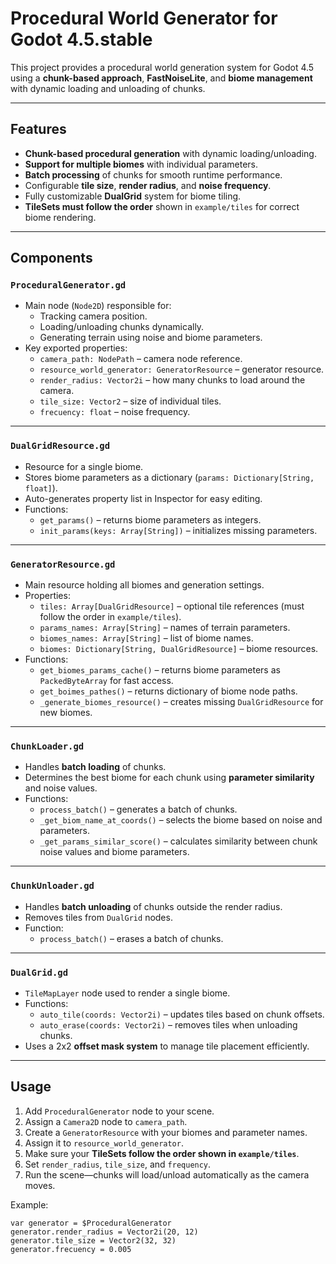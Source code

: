 # Procedural World Generator for Godot 4.5.stable

This project provides a procedural world generation system for Godot 4.5 using a **chunk-based approach**, **FastNoiseLite**, and **biome management** with dynamic loading and unloading of chunks.

---

## Features

- **Chunk-based procedural generation** with dynamic loading/unloading.
- **Support for multiple biomes** with individual parameters.
- **Batch processing** of chunks for smooth runtime performance.
- Configurable **tile size**, **render radius**, and **noise frequency**.
- Fully customizable **DualGrid** system for biome tiling.
- **TileSets must follow the order** shown in `example/tiles` for correct biome rendering.

---

## Components

### `ProceduralGenerator.gd`
- Main node (`Node2D`) responsible for:
  - Tracking camera position.
  - Loading/unloading chunks dynamically.
  - Generating terrain using noise and biome parameters.
- Key exported properties:
  - `camera_path: NodePath` – camera node reference.
  - `resource_world_generator: GeneratorResource` – generator resource.
  - `render_radius: Vector2i` – how many chunks to load around the camera.
  - `tile_size: Vector2` – size of individual tiles.
  - `frecuency: float` – noise frequency.

---

### `DualGridResource.gd`
- Resource for a single biome.
- Stores biome parameters as a dictionary (`params: Dictionary[String, float]`).
- Auto-generates property list in Inspector for easy editing.
- Functions:
  - `get_params()` – returns biome parameters as integers.
  - `init_params(keys: Array[String])` – initializes missing parameters.

---

### `GeneratorResource.gd`
- Main resource holding all biomes and generation settings.
- Properties:
  - `tiles: Array[DualGridResource]` – optional tile references (must follow the order in `example/tiles`).
  - `params_names: Array[String]` – names of terrain parameters.
  - `biomes_names: Array[String]` – list of biome names.
  - `biomes: Dictionary[String, DualGridResource]` – biome resources.
- Functions:
  - `get_biomes_params_cache()` – returns biome parameters as `PackedByteArray` for fast access.
  - `get_boimes_pathes()` – returns dictionary of biome node paths.
  - `_generate_biomes_resource()` – creates missing `DualGridResource` for new biomes.

---

### `ChunkLoader.gd`
- Handles **batch loading** of chunks.
- Determines the best biome for each chunk using **parameter similarity** and noise values.
- Functions:
  - `process_batch()` – generates a batch of chunks.
  - `_get_biom_name_at_coords()` – selects the biome based on noise and parameters.
  - `_get_params_similar_score()` – calculates similarity between chunk noise values and biome parameters.

---

### `ChunkUnloader.gd`
- Handles **batch unloading** of chunks outside the render radius.
- Removes tiles from `DualGrid` nodes.
- Function:
  - `process_batch()` – erases a batch of chunks.

---

### `DualGrid.gd`
- `TileMapLayer` node used to render a single biome.
- Functions:
  - `auto_tile(coords: Vector2i)` – updates tiles based on chunk offsets.
  - `auto_erase(coords: Vector2i)` – removes tiles when unloading chunks.
- Uses a 2x2 **offset mask system** to manage tile placement efficiently.

---

## Usage

1. Add `ProceduralGenerator` node to your scene.
2. Assign a `Camera2D` node to `camera_path`.
3. Create a `GeneratorResource` with your biomes and parameter names.
4. Assign it to `resource_world_generator`.
5. Make sure your **TileSets follow the order shown in `example/tiles`**.
6. Set `render_radius`, `tile_size`, and `frequency`.
7. Run the scene—chunks will load/unload automatically as the camera moves.

Example:

```gdscript
var generator = $ProceduralGenerator
generator.render_radius = Vector2i(20, 12)
generator.tile_size = Vector2(32, 32)
generator.frecuency = 0.005
